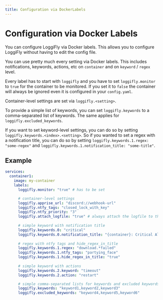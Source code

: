 ```yaml
---
title: Configuration via DockerLabels
---
```


# Configuration via Docker Labels

You can configure LoggiFly via Docker labels. This allows you to configure LoggiFly without having to edit the config file.

You can use pretty much every setting via Docker labels. This includes notifications, keywords, actions, etc on `container` and on `keyword` / `regex` level.


Every label has to start with `loggifly` and you have to set `loggifly.monitor` to `true` for the container to be monitored. If you set it to `false` the container will always be ignored even it is configured in your `config.yaml`.

Container-level settings are set via `loggifly.<setting>`. 

To provide a simple list of keywords, you can set `loggifly.keywords` to a comma-separated list of keywords. The same applies for `loggifly.excluded_keywords`.

If you want to set keyword-level settings, you can do so by setting `loggifly.keywords.<index>.<setting>`. 
So if you wanted to set a regex with a notification title, you can do so by setting `loggifly.keywords.1.regex: "some-regex"` and `loggifly.keywords.1.notification_title: "some-title"`.

## Example

```yaml
services:
  container1:
    image: my-container
    labels:
      loggifly.monitor: "true" # has to be set

      # container-level settings
      loggifly.apprise_url: "discord://webhook-url"
      loggifly.ntfy_tags: "closed_lock_with_key"
      loggifly.ntfy_priority: "3"
      loggifly.attach_logfile: "true" # always attach the logfile to the notification for this container
      
      # simple keyword with notification title
      loggifly.keywords.0: "critical" 
      loggifly.keywords.0.notification_title: "{container}: Critical Alert"
      
      # regex with ntfy tags and hide_regex_in_title
      loggifly.keywords.1.regex: "download.*failed" 
      loggifly.keywords.1.ntfy_tags: "partying_face"
      loggifly.keywords.1.hide_regex_in_title: "true"
      
      # simple keyword with actions
      loggifly.keywords.2.keyword: "timeout" 
      loggifly.keywords.2.action: "restart"

      # simple comma-separated lists for keywords and excluded keywords
      loggifly.keywords: "keyword1,keyword2,keyword3"
      loggifly.excluded_keywords: "keyword4,keyword5,keyword6"
